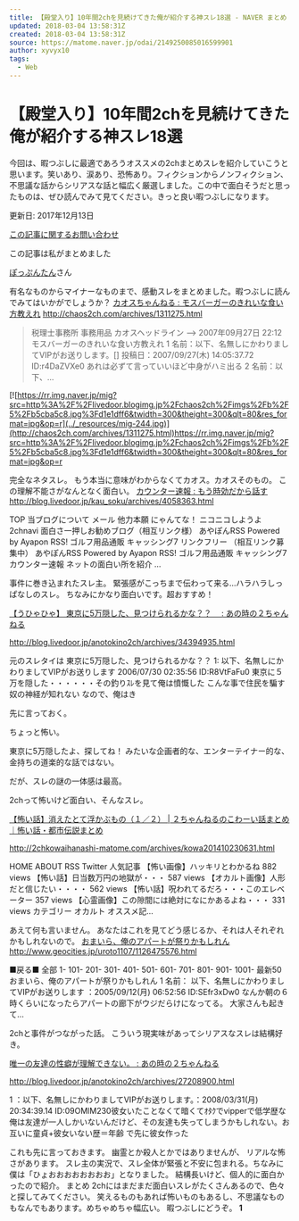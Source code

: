 ```yaml
---
title: 【殿堂入り】10年間2chを見続けてきた俺が紹介する神スレ18選 - NAVER まとめ
updated: 2018-03-04 13:58:31Z
created: 2018-03-04 13:58:31Z
source: https://matome.naver.jp/odai/2149250085016599901
author: xyvyx10
tags:
  - Web
---
```


# 【殿堂入り】10年間2chを見続けてきた俺が紹介する神スレ18選

今回は、暇つぶしに最適であろうオススメの2chまとめスレを紹介していこうと思います。笑いあり、涙あり、恐怖あり。フィクションからノンフィクション、不思議な話からシリアスな話と幅広く厳選しました。この中で面白そうだと思ったものは、ぜひ読んでみて見てください。きっと良い暇つぶしになります。

更新日: 2017年12月13日

[この記事に関するお問い合わせ](https://matome.naver.jp/report/abuse?fromUrl=https://matome.naver.jp/odai/2149250085016599901)

この記事は私がまとめました

[ぽっぷんたん](https://matome.naver.jp/profile/%E3%81%BD%E3%81%A3%E3%81%B7%E3%82%93%E3%81%9F%E3%82%93)さん

有名なものからマイナーなものまで、感動スレをまとめました。暇つぶしに読んでみてはいかがでしょうか？
[カオスちゃんねる : モスバーガーのきれいな食い方教えれ](http://chaos2ch.com/archives/1311275.html)
http://chaos2ch.com/archives/1311275.html

> 税理士事務所 事務用品 カオスヘッドライン --> 2007年09月27日 22:12 モスバーガーのきれいな食い方教えれ 1 名前：以下、名無しにかわりましてVIPがお送りします。[] 投稿日：2007/09/27(木) 14:05:37.72 ID:r4DaZVXe0 あれは必ずて言っていいほど中身がハミ出る 2 名前：以下、…

[![https://rr.img.naver.jp/mig?src=http%3A%2F%2Flivedoor.blogimg.jp%2Fchaos2ch%2Fimgs%2Fb%2F5%2Fb5cba5c8.jpg%3Fd1e1dff6&twidth=300&theight=300&qlt=80&res_format=jpg&op=r](../_resources/mig-244.jpg)](http://chaos2ch.com/archives/1311275.html)https://rr.img.naver.jp/mig?src=http%3A%2F%2Flivedoor.blogimg.jp%2Fchaos2ch%2Fimgs%2Fb%2F5%2Fb5cba5c8.jpg%3Fd1e1dff6&twidth=300&theight=300&qlt=80&res_format=jpg&op=r

完全なネタスレ。
もう本当に意味がわからなくてカオス。カオスそのもの。
この理解不能さがなんとなく面白い。
[カウンター速報 : もう時効だから話す](http://blog.livedoor.jp/kau_soku/archives/4058363.html)
http://blog.livedoor.jp/kau_soku/archives/4058363.html

TOP 当ブログについて メール 他力本願 にゃんてな！ ニコニコしようよ 2chnavi 面白さ一押しお勧めブログ（相互リンク様） あやぽんRSS Powered by Ayapon RSS! ゴルフ用品通販 キャッシング7 リンクフリー （相互リンク募集中） あやぽんRSS Powered by Ayapon RSS! ゴルフ用品通販 キャッシング7 カウンター速報 ネットの面白い所を紹介 …

事件に巻き込まれたスレ主。
緊張感がこっちまで伝わって来る…ハラハラしっぱなしのスレ。
ちなみにかなり面白いです。超おすすめ！

[【うひゃひゃ】 東京に5万隠した、見つけられるかな？？　 : あの時の２ちゃんねる](http://blog.livedoor.jp/anotokino2ch/archives/34394935.html)

http://blog.livedoor.jp/anotokino2ch/archives/34394935.html

元のスレタイは 東京に5万隠した、見つけられるかな？？ 1: 以下、名無しにかわりましてVIPがお送りします 2006/07/30 02:35:56 ID:R8VtFaFu0 東京に５万を隠した・・・・・・その釣りｽﾚを見て俺は憤慨した こんな事で住民を騙す奴の神経が知れない なので、俺はき

先に言っておく。

ちょっと怖い。

東京に5万隠したよ、探してね！
みたいな企画者的な、エンターテイナー的な、金持ちの道楽的な話ではない。

だが、スレの謎の一体感は最高。

2chって怖いけど面白い、そんなスレ。

[【怖い話】消えたとて浮かぶもの（１／２） | ２ちゃんねるのこわーい話まとめ｜怖い話・都市伝説まとめ](http://2chkowaihanashi-matome.com/archives/kowa201410230631.html)

http://2chkowaihanashi-matome.com/archives/kowa201410230631.html

HOME ABOUT RSS Twitter 人気記事 【怖い画像】ハッキリとわかるね 882 views 【怖い話】日当数万円の地獄が・・・ 587 views 【オカルト画像】人形だと信じたい・・・・ 562 views 【怖い話】呪われてるだろ・・・このエレベーター 357 views 【心霊画像】この隙間には絶対になにかあるよね・・・ 331 views カテゴリー オカルト オススメ記…

あえて何も言いません。
あなたはこれを見てどう感じるか、それは人それぞれかもしれないので。
[おまいら、俺のアパートが祭りかもしれん](http://www.geocities.jp/uroto1107/1126475576.html)
http://www.geocities.jp/uroto1107/1126475576.html

■戻る■ 全部 1- 101- 201- 301- 401- 501- 601- 701- 801- 901- 1001- 最新50   おまいら、俺のアパートが祭りかもしれん 1 名前： 以下、名無しにかわりましてVIPがお送りします ：2005/09/12(月) 06:52:56 ID:SEfr3xDw0 なんか朝の６時くらいになったらアパートの廊下がウジだらけになってる。 大家さんも起きて…

2chと事件がつながった話。
こういう現実味があってシリアスなスレは結構好き。

[唯一の友達の性癖が理解できない。 : あの時の２ちゃんねる](http://blog.livedoor.jp/anotokino2ch/archives/27208900.html)

http://blog.livedoor.jp/anotokino2ch/archives/27208900.html

1 ：以下、名無しにかわりましてVIPがお送りします。：2008/03/31(月) 20:34:39.14 ID:09OMlM230彼女いたことなくて暗くてｵﾀｸでvipperで低学歴な俺は友達が一人しかいないんだけど、その友達も失ってしまうかもしれない。お互いに童貞+彼女いない歴＝年齢 で先に彼女作った

これも先に言っておきます。
幽霊とか殺人とかではありませんが、
リアルな怖さがあります。
スレ主の実況で、スレ全体が緊張と不安に包まれる。ちなみに僕は「ひょおおおおおおおお」となりました。
結構長いけど、個人的に面白かったので紹介。
まとめ
2chにはまだまだ面白いスレがたくさんあるので、色々と探してみてください。
笑えるものもあれば怖いものもあるし、不思議なものもなんでもあります。めちゃめちゃ幅広い。
暇つぶしにどうぞ。
**1**